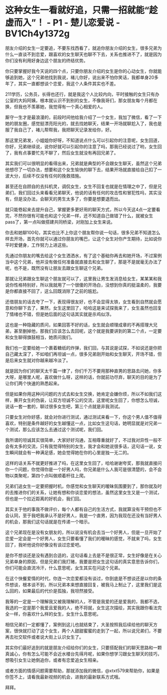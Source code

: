 # 这种女生一看就好追，只需一招就能“趁虚而入”！ - P1 - 楚儿恋爱说 - BV1Ch4y1372g

朋友介绍的女生一定要追，不要东找西看了，就追你朋友介绍的女生，很多兄弟为什么一直谈不到恋爱，跟喜欢的女生聊天也聊不下去，关系也推进不了，就是因为你们没有利用好身边这个朋友的终结优势。

你只要掌握好我今天说的四个点，只要你朋友介绍的女生是你的心动女生，你就能够追到她，这个兄弟他找到我说，褚儿你好，说出来不怕你笑话，我都单身20多年了，其实一直都想谈个恋爱，我这个人条件其实也不差。

211学历，公务员，长得也还行，就是我这个人比较内向，平时接触的女生只有办公室的大妈阿姨，根本就认识不到别的女生，不像我哥们，那女朋友每个月都在换，但我也不羡慕她，我觉得有一个真心相爱的人。

厮守一生才是最浪漫的，前段时间他给我介绍了一个女生，我加了微信，看了一下她的朋友圈，感觉挺漂亮阳光的，就去找她聊天，结果一开场就聊尬入了，我也是服了我自己了，褚儿帮帮我，我把聊天记录发给你，好。

那这里兄弟发，小姐姐你好呀，不知道说点什么可以引起你的注意呢，女生回道，你好，兄弟继续说，说你好就可以引起你的注意了吗，那我已经说过了哟，女生回了，我有点事要忙先不聊了，然后女生就没有再回兄弟了。

其实我们可以很明显的看得出来，兄弟就是典型的不会跟女生聊天，虽然这个兄弟他想尽了一切办法，想要和这个女生愉快的聊下去，结果开场就直接给自己扣了一波大分，后续不仅没有任何的挽救措施。

甚至还在自顾自的去抖机灵，调侃女生，女生不回复也就是在情理之中了，但是兄弟们，我们回过头来看看兄弟聊天，他说的话有任何的攻击性和冒犯性吗，其实没有，但是没办法，会聊天的男生太多了，你要是想要退而出。

就只能卷起来去提升自己，掌握更多更好用的聊天方式，所以今天这4点一定要看完，不然你很有可能也和这个兄弟一样，还不知道自己做错了什么，就被女生pass了，第一点叫做搭建共同桥梁，对刚加上女生来说。

你去和她聊100句，其实也比不上你这个朋友帮你说一句话，很多兄弟不知道怎么样去开场，首先你就可以通过你朋友的嘴巴，让这个女生对你产生期待，比如说你平时爱健身，工作努力上进这些。

先通过你朋友的嘴去给这个女生洒洒水，有了这个基础你再去和她开场，不过案例当中这个兄弟，他并没有做任何准备就直接去和女生聊了，那是不是就毫无办法了呢，也不是，既然没有让朋友去跟女生聊这个兄弟。

那就让兄弟跟女生聊这个朋友就可以了，这里我让男生发消息给女生，某某某和我说你性格特别好，所以我就用了一个很傻的开场白，没想到你真的挺温柔的，我要是你都直接不回了，这么回既消除了之前的尴尬。

还借朋友的话去夸了一下，表现得很友好，也不会显得太铁，女生看到自然就会愿意和你聊下去了，果然，女生这里回了，哈哈这是来试探我来了，女生虽然也回复了情绪也不错，但是她后面的这句话其实就是杀鸡似浮。

这也是一种隐藏的质问，如果回答不好的话，女生就会顺理成章的不再搭理大兄弟，甚至删掉他，那我们应该怎么去回呢，这个就是我要讲到的第二个点，一定要和女生聊得旗鼓相当，她质问我们。

我们也一定要给她一个裹着糖纸的炸弹，我们回，与其说是试探，不如说还是你把自己藏太深了，不如咱们再坦诚一点，很多兄弟刚开始和女生聊天，开场不错，但是后来女生就对你越来越冷淡了。

就是因为你们的聊天太千篇一律了，你们千万不要用那种直男的思路去问她，你多大呀，是哪里人呢，喜欢做什么呀，这样的话，你就前功尽弃，聊天的目的是为了让你们两个快速的熟悉起来。

但是如果你用这种问问题的方式去和女生交换，她肯定会嫌你烦，所以不如我们这样，撕开女生的伪装，让双方坦诚不公的交流，这里呢女生回了，你想怎么坦诚，说话一套一套的，聊过很多女生吧，第三个点就是非我测试。

只要女生对你好感，就会对你进行测试，通过测试来看一下，你这个男人值不值得喜欢，特别是条件越好的女生越懂这一点，比如女生这句话，她明显就是对兄弟一个测试，那么应该怎么去通过这个测试呢，我们回。

我所谓的坦诚其实很简单，大家好好沟通，互相尊重就好了，不过我对异性一般不会有太多的交流，只有我觉得特别的女生，我才会和她说很多话，这句话一说，女生瞬间就会有一种满足感，她会觉得她在你的心里是独一无二的。

这样的话关系不就更好推进了吗，在这里女生回了，哈哈谢谢夸奖，那我就直接问你一个问题，你觉得你是一个好男人吗，你兄弟是什么人我可是很清楚的，会不会物以类聚呢，第四个点叫做顺着杆往上爬。

兄弟们追女生一定要把握时机，你感觉和女生聊天的暧昧氛围要到了，那你就及时的去推进你们的关系，让她有想和你谈恋爱的想法，虽然这里女生又是一个测试，但也是一个拉近距离的好机会，我们回。

其实关于他的事我不做评价，每个人都有自己的生活方式，我就算没有干预但也不会认同，至于我吧我承认不是好男人，我是一个直男，因为我现在还没有当好男人的机会，那我们这句话就是在传递一个暗示。

这个兄弟现在是没有女朋友的，所以说没有机会去当一个好男人，但是一旦开始了恋爱一定会是一个好男人，女生只要看懂了我们的暧昧的感觉，不就来了吗，女生回了，我听他说你好像没有谈过恋爱吧。

是你不想谈还是没有遇到合适的，这句话看上去是不是很正常，女生好像是在关心兄弟单身的原因，但是兄弟们我打赌，我要是把女生这句话的真实意思告诉你们，你们可能会直流冷汗，什么意思呢，女生其实在问这个兄弟。

在这个快餐爱情的时代，你连一次恋爱都没有谈过，你到底是不想谈还是以你的条件想谈，根本谈不到，所以兄弟本来想直接回复，被我马上制止了，这里我们是这么回的，如果最后的代价是孤独，我坦然接受。

我等的一定是一个理解我又被我理解的人，不管是我爱的还是爱我的，我都不选，我选的一定是那个我爱且爱我的人，绝不将就，女生这次描绘，其实我跟你看法完全一样，你喜欢什么样的女生，女生什么意思呢。

相信兄弟们一定都懂了，案例到这儿也就结束了，大圣按照我后续给他的聊天方案，很快就打动了这个女生，两个人甜甜蜜蜜的走到了一起，所以说兄弟们，不要再去社交软件或者说大街上认识女生了。

其实你们最好追到的就是朋友介绍给你们的女生，只要搭配我们的聊天思路和一颗真诚心，你有怎么可能不会近水楼台先得月呢，如果你想学习跟女生聊天的技巧，想吸引女生让她倒追你，或者有恋爱追女生相亲。

或者方面的情感问题需要帮助，那就添加我的微信，@xtxt579来帮助你，如果是你签不上，请看我最新视频的机会，进我的最新联系方式哦。

拜拜。